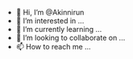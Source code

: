- 👋 Hi, I’m @Akinnirun
- 👀 I’m interested in ...
- 🌱 I’m currently learning ...
- 💞️ I’m looking to collaborate on ...
- 📫 How to reach me ...

<!---
Akinnirun/Akinnirun is a ✨ special ✨ repository because its `README.md` (this file) appears on your GitHub profile.
You can click the Preview link to take a look at your changes.
--->

